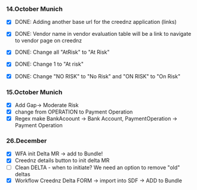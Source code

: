 ### 14.October Munich
- [x] DONE: Adding another base url for the creednz application (links)

- [x] DONE: Vendor name in vendor evaluation table will be a link to navigate to vendor page on creednz

- [x] DONE: Change all "AtRisk" to "At Risk"

- [x] DONE: Change 1 to "At risk"

- [x] DONE: Change "NO RISK" to "No Risk" and "ON RISK" to "On Risk"

### 15.October Munich
- [x] Add Gap-> Moderate Risk
- [x] change from OPERATION to Payment Operation
- [x] Regex make BankAcoount -> Bank Account, PaymentOperation -> Payment Operation

### 26.December
- [x] WFA init Delta MR -> add to Bundle!
- [x] Creednz details button to init delta MR
- [ ] Clean DELTA - when to initiate? We need an option to remove "old" deltas
- [x] Workflow Creednz Delta FORM -> import into SDF -> ADD to Bundle